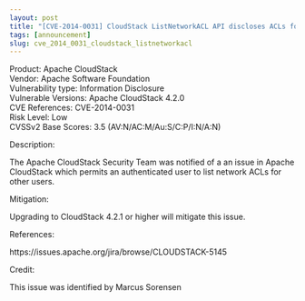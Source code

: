```yaml
---
layout: post
title: "[CVE-2014-0031] CloudStack ListNetworkACL API discloses ACLs for other users"
tags: [announcement]
slug: cve_2014_0031_cloudstack_listnetworkacl
---
```

<p>
Product: Apache CloudStack<br/>
Vendor: Apache Software Foundation<br/>
Vulnerability type: Information Disclosure<br/>
Vulnerable Versions: Apache CloudStack 4.2.0<br/>
CVE References: CVE-2014-0031<br/>
Risk Level: Low<br/>
CVSSv2 Base Scores: 3.5  (AV:N/AC:M/Au:S/C:P/I:N/A:N)<br/>
</p>

<p>Description:</p>
<p>The Apache CloudStack Security Team was notified of a an
issue in Apache CloudStack which permits an authenticated user to list
network ACLs for other users.</p>


<p>Mitigation:</p>
<p>Upgrading to CloudStack 4.2.1 or higher will mitigate this issue.</p>

<p>References:</p>
<p>https://issues.apache.org/jira/browse/CLOUDSTACK-5145</p>

<p>Credit:</p>
<p>This issue was identified by Marcus Sorensen</p>
